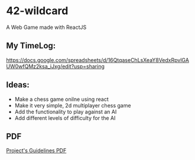 # 42-wildcard
A Web Game made with ReactJS

## My TimeLog:
https://docs.google.com/spreadsheets/d/16QtqaseChLsXeaY8VedxRpvlGAUW0wfQMz2ksa_iJxg/edit?usp=sharing

## Ideas:

* Make a chess game onilne using react
* Make it very simple, 2d multiplayer chess game
* Add the functionality to play against an AI
* Add different levels of difficulty for the AI
## PDF
<a href="https://github.com/jkaplin/42-wildcard/blob/master/Wildcard.pdf">Project's Guidelines PDF</a>
